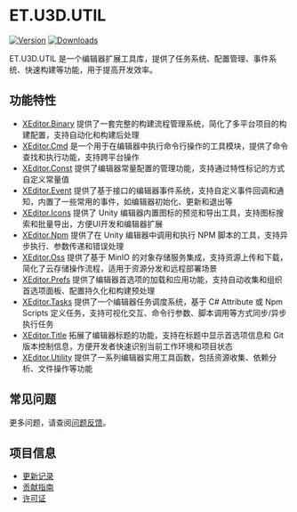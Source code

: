 # ET.U3D.UTIL

[![Version](https://img.shields.io/npm/v/et.u3d.util)](https://www.npmjs.com/package/et.u3d.util)
[![Downloads](https://img.shields.io/npm/dm/et.u3d.util)](https://www.npmjs.com/package/et.u3d.util)

ET.U3D.UTIL 是一个编辑器扩展工具库，提供了任务系统、配置管理、事件系统、快速构建等功能，用于提高开发效率。

## 功能特性

- [XEditor.Binary](Documentation~/XEditor.Binary.md) 提供了一套完整的构建流程管理系统，简化了多平台项目的构建配置，支持自动化和构建后处理
- [XEditor.Cmd](Documentation~/XEditor.Cmd.md) 是一个用于在编辑器中执行命令行操作的工具模块，提供了命令查找和执行功能，支持跨平台操作
- [XEditor.Const](Documentation~/XEditor.Const.md) 提供了编辑器常量配置的管理功能，支持通过特性标记的方式自定义常量值
- [XEditor.Event](Documentation~/XEditor.Event.md) 提供了基于接口的编辑器事件系统，支持自定义事件回调和通知，内置了一些常用的事件，如编辑器初始化、更新和退出等
- [XEditor.Icons](Documentation~/XEditor.Icons.md) 提供了 Unity 编辑器内置图标的预览和导出工具，支持图标搜索和批量导出，方便UI开发和编辑器扩展
- [XEditor.Npm](Documentation~/XEditor.Npm.md) 提供了在 Unity 编辑器中调用和执行 NPM 脚本的工具，支持异步执行、参数传递和错误处理
- [XEditor.Oss](Documentation~/XEditor.Oss.md) 提供了基于 MinIO 的对象存储服务集成，支持资源上传和下载，简化了云存储操作流程，适用于资源分发和远程部署场景
- [XEditor.Prefs](Documentation~/XEditor.Prefs.md) 提供了编辑器首选项的加载和应用功能，支持自动收集和组织首选项面板、配置持久化和构建预处理
- [XEditor.Tasks](Documentation~/XEditor.Tasks.md) 提供了一个编辑器任务调度系统，基于 C# Attribute 或 Npm Scripts 定义任务，支持可视化交互、命令行参数、脚本调用等方式同步/异步执行任务
- [XEditor.Title](Documentation~/XEditor.Title.md) 拓展了编辑器标题的功能，支持在标题中显示首选项信息和 Git 版本控制信息，方便开发者快速识别当前工作环境和项目状态
- [XEditor.Utility](Documentation~/XEditor.Utility.md) 提供了一系列编辑器实用工具函数，包括资源收集、依赖分析、文件操作等功能

## 常见问题

更多问题，请查阅[问题反馈](CONTRIBUTING.md#问题反馈)。

## 项目信息

- [更新记录](CHANGELOG.md)
- [贡献指南](CONTRIBUTING.md)
- [许可证](LICENSE) 